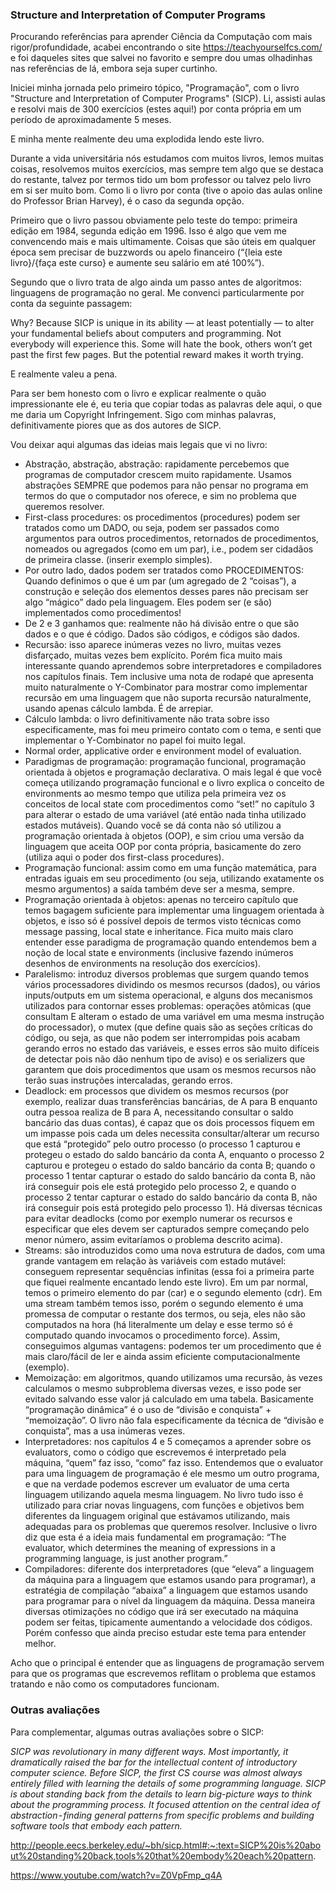 ### Structure and Interpretation of Computer Programs

Procurando referências para aprender Ciência da Computação com mais rigor/profundidade, acabei encontrando o site https://teachyourselfcs.com/ e foi daqueles sites que salvei no favorito e sempre dou umas olhadinhas nas referências de lá, embora seja super curtinho.

Iniciei minha jornada pelo primeiro tópico, "Programação", com o livro "Structure and Interpretation of Computer Programs" (SICP). Li, assisti aulas e resolvi mais de 300 exercícios (estes aqui!) por conta própria em um período de aproximadamente 5 meses.

E minha mente realmente deu uma explodida lendo este livro. 

Durante a vida universitária nós estudamos com muitos livros, lemos muitas coisas, resolvemos muitos exercícios, mas sempre tem algo que se destaca do restante, talvez por termos tido um bom professor ou talvez pelo livro em si ser muito bom. Como li o livro por conta (tive o apoio das aulas online do Professor Brian Harvey), é o caso da segunda opção.

Primeiro que o livro passou obviamente pelo teste do tempo: primeira edição em 1984, segunda edição em 1996. Isso é algo que vem me convencendo mais e mais ultimamente. Coisas que são úteis em qualquer época sem precisar de buzzwords ou apelo financeiro (“{leia este livro}/{faça este curso} e aumente seu salário em até 100%”).

Segundo que o livro trata de algo ainda um passo antes de algoritmos: linguagens de programação no geral. Me convenci particularmente por conta da seguinte passagem:

Why? Because SICP is unique in its ability — at least potentially — to alter your fundamental beliefs about computers and programming. Not everybody will experience this. Some will hate the book, others won’t get past the first few pages. But the potential reward makes it worth trying.

E realmente valeu a pena.

Para ser bem honesto com o livro e explicar realmente o quão impressionante ele é, eu teria que copiar todas as palavras dele aqui, o que me daria um Copyright Infringement. Sigo com minhas palavras, definitivamente piores que as dos autores de SICP.

Vou deixar aqui algumas das ideias mais legais que vi no livro:

- Abstração, abstração, abstração: rapidamente percebemos que programas de computador crescem muito rapidamente. Usamos abstrações SEMPRE que podemos para não pensar no programa em termos do que o computador nos oferece, e sim no problema que queremos resolver.
- First-class procedures: os procedimentos (procedures) podem ser tratados como um DADO, ou seja, podem ser passados como argumentos para outros procedimentos, retornados de procedimentos, nomeados ou agregados (como em um par), i.e., podem ser cidadãos de primeira classe. (inserir exemplo simples).
- Por outro lado, dados podem ser tratados como PROCEDIMENTOS: Quando definimos o que é um par (um agregado de 2 “coisas”), a construção e seleção dos elementos desses pares não precisam ser algo “mágico” dado pela linguagem. Eles podem ser (e são) implementados como procedimentos!
- De 2 e 3 ganhamos que: realmente não há divisão entre o que são dados e o que é código. Dados são códigos, e códigos são dados.
- Recursão: isso aparece inúmeras vezes no livro, muitas vezes disfarçado, muitas vezes bem explícito. Porém fica muito mais interessante quando aprendemos sobre interpretadores e compiladores nos capítulos finais. Tem inclusive uma nota de rodapé que apresenta muito naturalmente o Y-Combinator para mostrar como implementar recursão em uma linguagem que não suporta recursão naturalmente, usando apenas cálculo lambda. É de arrepiar.
- Cálculo lambda: o livro definitivamente não trata sobre isso especificamente, mas foi meu primeiro contato com o tema, e senti que implementar o Y-Combinator no papel foi muito legal.
- Normal order, applicative order e environment model of evaluation.
- Paradigmas de programação: programação funcional, programação orientada à objetos e programação declarativa. O mais legal é que você começa utilizando programação funcional e o livro explica o conceito de environments ao mesmo tempo que utiliza pela primeira vez os conceitos de local state com procedimentos como “set!” no capítulo 3 para alterar o estado de uma variável (até então nada tinha utilizado estados mutáveis). Quando você se dá conta não só utilizou a programação orientada à objetos (OOP), e sim criou uma versão da linguagem que aceita OOP por conta própria, basicamente do zero (utiliza aqui o poder dos first-class procedures).
- Programação funcional: assim como em uma função matemática, para entradas iguais em seu procedimento (ou seja, utilizando exatamente os mesmo argumentos) a saída também deve ser a mesma, sempre.
- Programação orientada à objetos: apenas no terceiro capítulo que temos bagagem suficiente para implementar uma linguagem orientada à objetos, e isso só é possível depois de termos visto técnicas como message passing, local state e inheritance. Fica muito mais claro entender esse paradigma de programação quando entendemos bem a noção de local state e environments (inclusive fazendo inúmeros desenhos de environments na resolução dos exercícios).
- Paralelismo: introduz diversos problemas que surgem quando temos vários processadores dividindo os mesmos recursos (dados), ou vários inputs/outputs em um sistema operacional, e alguns dos mecanismos utilizados para contornar esses problemas: operações atômicas (que consultam E alteram o estado de uma variável em uma mesma instrução do processador), o mutex (que define quais são as seções críticas do código, ou seja, as que não podem ser interrompidas pois acabam gerando erros no estado das variáveis, e esses erros são muito difíceis de detectar pois não dão nenhum tipo de aviso) e os serializers que garantem que dois procedimentos que usam os mesmos recursos não terão suas instruções intercaladas, gerando erros.
- Deadlock: em processos que dividem os mesmos recursos (por exemplo, realizar duas transferências bancárias, de A para B enquanto outra pessoa realiza de B para A, necessitando consultar o saldo bancário das duas contas), é capaz que os dois processos fiquem em um impasse pois cada um deles necessita consultar/alterar um recurso que está “protegido” pelo outro processo (o processo 1 capturou e protegeu o estado do saldo bancário da conta A, enquanto o processo 2 capturou e protegeu o estado do saldo bancário da conta B; quando o processo 1 tentar capturar o estado do saldo bancário da conta B, não irá conseguir pois ele está protegido pelo processo 2, e quando o processo 2 tentar capturar o estado do saldo bancário da conta B, não irá conseguir pois está protegido pelo processo 1). Há diversas técnicas para evitar deadlocks (como por exemplo numerar os recursos e especificar que eles devem ser capturados sempre começando pelo menor número, assim evitaríamos o problema descrito acima).
- Streams: são introduzidos como uma nova estrutura de dados, com uma grande vantagem em relação às variáveis com estado mutável: conseguem representar sequências infinitas (essa foi a primeira parte que fiquei realmente encantado lendo este livro). Em um par normal, temos o primeiro elemento do par (car) e o segundo elemento (cdr). Em uma stream também temos isso, porém o segundo elemento é uma promessa de computar o restante dos termos, ou seja, eles não são computados na hora (há literalmente um delay e esse termo só é computado quando invocamos o procedimento force). Assim, conseguimos algumas vantagens: podemos ter um procedimento que é mais claro/fácil de ler e ainda assim eficiente computacionalmente (exemplo).
- Memoização: em algoritmos, quando utilizamos uma recursão, às vezes calculamos o mesmo subproblema diversas vezes, e isso pode ser evitado salvando esse valor já calculado em uma tabela. Basicamente “programação dinâmica” é o uso de “divisão e conquista” + “memoização”. O livro não fala especificamente da técnica de “divisão e conquista”, mas a usa inúmeras vezes.
- Interpretadores: nos capítulos 4 e 5 começamos a aprender sobre os evaluators, como o código que escrevemos é interpretado pela máquina, “quem” faz isso, “como” faz isso. Entendemos que o evaluator para uma linguagem de programação é ele mesmo um outro programa, e que na verdade podemos escrever um evaluator de uma certa linguagem utilizando aquela mesma linguagem. No livro tudo isso é utilizado para criar novas linguagens, com funções e objetivos bem diferentes da linguagem original que estávamos utilizando, mais adequadas para os problemas que queremos resolver. Inclusive o livro diz que esta é a ideia mais fundamental em programação: “The evaluator, which determines the meaning of expressions in a programming language, is just another program.”
- Compiladores: diferente dos interpretadores (que “eleva” a linguagem da máquina para a linguagem que estamos usando para programar), a estratégia de compilação “abaixa” a linguagem que estamos usando para programar para o nível da linguagem da máquina. Dessa maneira diversas otimizações no código que irá ser executado na máquina podem ser feitas, tipicamente aumentando a velocidade dos códigos. Porém confesso que ainda preciso estudar este tema para entender melhor.

Acho que o principal é entender que as linguagens de programação servem para que os programas que escrevemos reflitam o problema que estamos tratando e não como os computadores funcionam.

### Outras avaliações
Para complementar, algumas outras avaliações sobre o SICP:

*SICP was revolutionary in many different ways. Most importantly, it dramatically raised the bar for the intellectual content of introductory computer science. Before SICP, the first CS course was almost always entirely filled with learning the details of some programming language. SICP is about standing back from the details to learn big-picture ways to think about the programming process. It focused attention on the central idea of abstraction - finding general patterns from specific problems and building software tools that embody each pattern.*

http://people.eecs.berkeley.edu/~bh/sicp.html#:~:text=SICP%20is%20about%20standing%20back,tools%20that%20embody%20each%20pattern.

https://www.youtube.com/watch?v=Z0VpFmp_q4A
